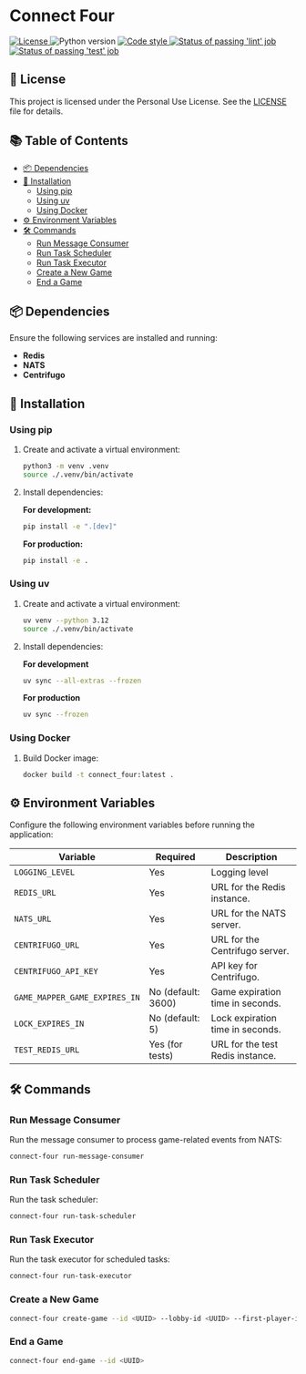 # Connect Four

<p align="left">
   <a href="./LICENSE">
      <img src="https://img.shields.io/badge/license-the_Personal_Use-yellow" alt="License">
   </a>
   <a>
      <img src="https://img.shields.io/badge/python-3.13-blue" alt="Python version">
   </a>
   <a href="https://github.com/astral-sh/ruff">
      <img src="https://img.shields.io/badge/code_style-ruff-%236b00ff" alt="Code style">
   </a>
   <a href="https://github.com/gaems12/connect-four/actions/workflows/lint-and-test.yaml">
      <img src="https://img.shields.io/github/actions/workflow/status/gaems12/connect-four/lint-and-test.yaml?label=lint" alt="Status of passing 'lint' job">
   </a>
   <a href="https://github.com/gaems12/connect-four/actions/workflows/lint-and-test.yaml">
      <img src="https://img.shields.io/github/actions/workflow/status/gaems12/connect-four/lint-and-test.yaml?label=test" alt="Status of passing 'test' job">
   </a>
</p>

## 📜 License
This project is licensed under the Personal Use License. See the [LICENSE](LICENSE) file for details.

## 📚 Table of Contents

- [📦 Dependencies](#-dependencies)
- [🚀 Installation](#-installation)
  - [Using pip](#using-pip)
  - [Using uv](#using-uv)
  - [Using Docker](#using-docker)
- [⚙️ Environment Variables](#%EF%B8%8F-environment-variables)
- [🛠️ Commands](#%EF%B8%8F-commands)
  - [Run Message Consumer](#run-message-consumer)
  - [Run Task Scheduler](#run-task-scheduler)
  - [Run Task Executor](#run-task-executor)
  - [Create a New Game](#create-a-new-game)
  - [End a Game](#end-a-game)

## 📦 Dependencies

Ensure the following services are installed and running:

- **Redis**
- **NATS**
- **Centrifugo**

## 🚀 Installation

### Using pip

1. Create and activate a virtual environment:

   ```bash
   python3 -m venv .venv
   source ./.venv/bin/activate
   ```

2. Install dependencies:

   **For development:**
   ```bash
   pip install -e ".[dev]"
   ```

   **For production:**
   ```bash
   pip install -e .
   ```

### Using uv

1. Create and activate a virtual environment:
   ```bash
   uv venv --python 3.12
   source ./.venv/bin/activate
   ```

2. Install dependencies:

   **For development**
   ```bash
   uv sync --all-extras --frozen
   ```

   **For production**
   ```bash
   uv sync --frozen
   ```

### Using Docker

1. Build Docker image:

   ```bash
   docker build -t connect_four:latest .
   ```

## ⚙️ Environment Variables

Configure the following environment variables before running the application:

<div align="center">

| Variable                     | Required            | Description                              |
|------------------------------|---------------------|------------------------------------------|
| `LOGGING_LEVEL`              | Yes                 | Logging level                            |
| `REDIS_URL`                  | Yes                 | URL for the Redis instance.              |
| `NATS_URL`                   | Yes                 | URL for the NATS server.                 |
| `CENTRIFUGO_URL`             | Yes                 | URL for the Centrifugo server.           |
| `CENTRIFUGO_API_KEY`         | Yes                 | API key for Centrifugo.                  |
| `GAME_MAPPER_GAME_EXPIRES_IN`| No (default: 3600)  | Game expiration time in seconds.         |
| `LOCK_EXPIRES_IN`            | No (default: 5)     | Lock expiration time in seconds.         |
| `TEST_REDIS_URL`             | Yes (for tests)     | URL for the test Redis instance.         |

</div>

## 🛠️ Commands

### Run Message Consumer

Run the message consumer to process game-related events from NATS:
```bash
connect-four run-message-consumer
```

### Run Task Scheduler

Run the task scheduler:
```bash
connect-four run-task-scheduler
```

### Run Task Executor

Run the task executor for scheduled tasks:
```bash
connect-four run-task-executor
```

### Create a New Game

```bash
connect-four create-game --id <UUID> --lobby-id <UUID> --first-player-id <UUID> --second-player-id <UUID> --time-for-each-player <number_of_seconds>
```

### End a Game

```bash
connect-four end-game --id <UUID>
```
